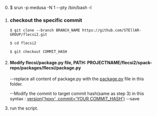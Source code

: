 0. $ srun -p medusa -N 1 --pty /bin/bash -l
1. ### checkout the specific commit
       $ git clone --branch BRANCH_NAME https://github.com/STEllAR-GROUP/flecsi2.git
      
       $ cd flecsi2
      
       $ git checkout COMMIT_HASH
   
2. #### Modify flecsi/package.py file,   PATH:  PROJECTNAME/flecsi2/spack-repo/packages/flecsi/package.py
   
   --replace all content of package.py with the [package.py](https://github.com/hcq9102/my_flecsi/blob/main/build%20hpxbackend%20with%20commit/package.py) file in this folder.
   
   --Modify the commit to target commit hash(same as step 3) in this syntax : [version('hpxv', commit='YOUR COMMIT_HASH')](https://github.com/hcq9102/my_flecsi/blob/main/build%20hpxbackend%20with%20commit/package.py#L21)
   --save
6. run the script.
